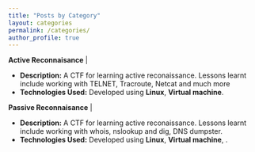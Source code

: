 ```yaml
---
title: "Posts by Category"
layout: categories
permalink: /categories/
author_profile: true
---
```

**Active Reconnaisance** | 
* **Description:** A CTF for learning active reconaissance. Lessons learnt include working with TELNET, Tracroute, Netcat and much more
* **Technologies Used:**  Developed using **Linux**, **Virtual machine**.

**Passive Reconnaisance** | 
* **Description:** A CTF for learning active reconaissance. Lessons learnt include working with whois, nslookup and dig, DNS dumpster.
* **Technologies Used:**  Developed using **Linux**, **Virtual machine**, .
